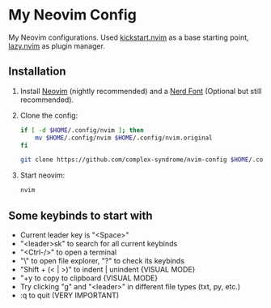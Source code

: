 # My Neovim Config

My Neovim configurations. Used [kickstart.nvim](https://github.com/nvim-lua/kickstart.nvim) as a base starting point, [lazy.nvim](https://github.com/folke/lazy.nvim) as plugin manager.

## Installation

1. Install [Neovim](https://neovim.io) (nightly recommended) and a [Nerd Font](https://github.com/ryanoasis/nerd-fonts) (Optional but still recommended).

2. Clone the config:

    ```sh
    if [ -d $HOME/.config/nvim ]; then
        mv $HOME/.config/nvim $HOME/.config/nvim.original
    fi

    git clone https://github.com/complex-syndrome/nvim-config $HOME/.config/nvim
    ```

3. Start neovim:

    ```sh
    nvim
    ```

## Some keybinds to start with

- Current leader key is "\<Space\>"
- "\<leader\>sk" to search for all current keybinds
- "<Ctrl-\/>" to open a terminal
- "\\" to open file explorer, "?" to check its keybinds
- "Shift + (< | >)" to indent | unindent {VISUAL MODE}
- "+y to copy to clipboard {VISUAL MODE}
- Try clicking "g" and "\<leader\>" in different file types (txt, py, etc.)
- :q to quit (VERY IMPORTANT)
